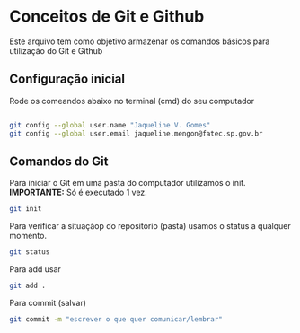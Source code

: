 # Conceitos de Git e Github
Este arquivo tem como objetivo armazenar os comandos básicos para utilização do Git e Github 

## Configuração inicial 
Rode os comeandos abaixo no terminal (cmd) do seu computador 
``` bash

git config --global user.name "Jaqueline V. Gomes"
git config --global user.email jaqueline.mengon@fatec.sp.gov.br
```

## Comandos do Git 
Para iniciar o Git em uma pasta do computador utilizamos o init. 
**IMPORTANTE:** Só é executado 1 vez. 
```bash 
git init 
```

Para verificar a situaçãop do repositório (pasta) usamos o status a qualquer momento. 
```bash 
git status
```

Para add usar 
```bash 
git add .
```

Para commit (salvar)
```bash 
git commit -m "escrever o que quer comunicar/lembrar"
```
